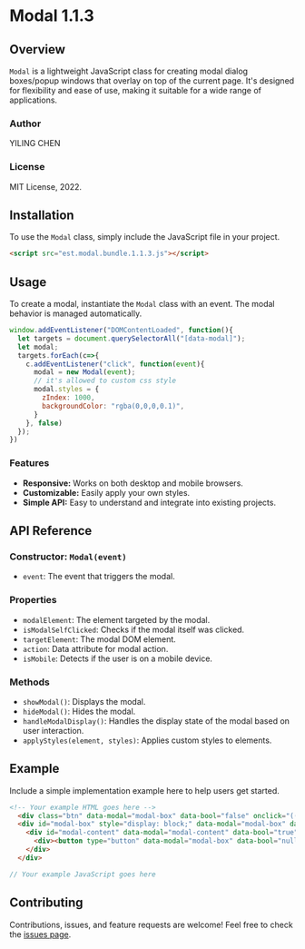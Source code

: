 
# Modal 1.1.3

## Overview
`Modal` is a lightweight JavaScript class for creating modal dialog boxes/popup windows that overlay on top of the current page. It's designed for flexibility and ease of use, making it suitable for a wide range of applications.

### Author
YILING CHEN

### License
MIT License, 2022.

## Installation

To use the `Modal` class, simply include the JavaScript file in your project.

```html
<script src="est.modal.bundle.1.1.3.js"></script>
```

## Usage

To create a modal, instantiate the `Modal` class with an event. The modal behavior is managed automatically.

```javascript
window.addEventListener("DOMContentLoaded", function(){
  let targets = document.querySelectorAll("[data-modal]");
  let modal;
  targets.forEach(c=>{
    c.addEventListener("click", function(event){
      modal = new Modal(event);
      // it's allowed to custom css style
      modal.styles = {
        zIndex: 1000,
        backgroundColor: "rgba(0,0,0,0.1)",
      }
    }, false)
  });
})
```

### Features

- **Responsive:** Works on both desktop and mobile browsers.
- **Customizable:** Easily apply your own styles.
- **Simple API:** Easy to understand and integrate into existing projects.

## API Reference

### Constructor: `Modal(event)`

- `event`: The event that triggers the modal.

### Properties

- `modalElement`: The element targeted by the modal.
- `isModalSelfClicked`: Checks if the modal itself was clicked.
- `targetElement`: The modal DOM element.
- `action`: Data attribute for modal action.
- `isMobile`: Detects if the user is on a mobile device.

### Methods

- `showModal()`: Displays the modal.
- `hideModal()`: Hides the modal.
- `handleModalDisplay()`: Handles the display state of the modal based on user interaction.
- `applyStyles(element, styles)`: Applies custom styles to elements.

## Example

Include a simple implementation example here to help users get started.

```html
<!-- Your example HTML goes here -->
  <div class="btn" data-modal="modal-box" data-bool="false" onclick="(()=>{console.log(this)})();">點我出現屏障</div>
  <div id="modal-box" style="display: block;" data-modal="modal-box" data-bool="true">
    <div id="modal-content" data-modal="modal-content" data-bool="true">
      <div><button type="button" data-modal="modal-box" data-bool="null">Cancel</button></div>
    </div>
  </div>
```

```javascript
// Your example JavaScript goes here
```

## Contributing

Contributions, issues, and feature requests are welcome! Feel free to check the [issues page](link-to-your-issues).
